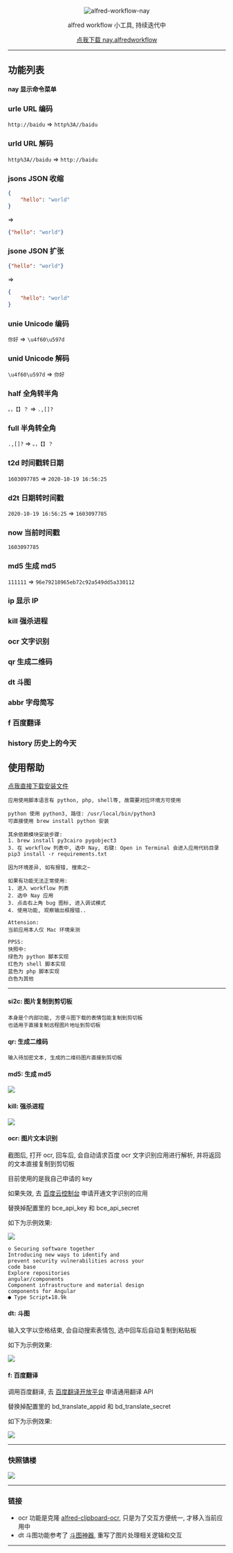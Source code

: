 <div align="center">

![alfred-workflow-nay](https://raw.githubusercontent.com/evercyan/cantor/master/resource/bb/bbfafaccf99d3c0baf17608c11b4b925.png)

alfred workflow 小工具, 持续迭代中

[点我下载 nay.alfredworkflow](https://github.com/evercyan/alfred-workflow-nay/releases/download/v0.0.1/nay.alfredworkflow)

</div>

---

## 功能列表

#### nay 显示命令菜单

### urle URL 编码
`http://baidu` => `http%3A//baidu`

### urld URL 解码
`http%3A//baidu` => `http://baidu`

### jsons JSON 收缩
```json
{
    "hello": "world"
}
```

=>

```json
{"hello": "world"}
```

### jsone JSON 扩张
```json
{"hello": "world"}
```

=>

```json
{
    "hello": "world"
}
```

### unie Unicode 编码
`你好` => `\u4f60\u597d`

### unid Unicode 解码
`\u4f60\u597d` => `你好`

### half 全角转半角
`。，【】？` => `.,[]?`

### full 半角转全角
`.,[]?` => `。，【】？`

### t2d 时间戳转日期
`1603097785` => `2020-10-19 16:56:25`

### d2t 日期转时间戳
`2020-10-19 16:56:25` => `1603097785`

### now 当前时间戳
`1603097785`

### md5 生成 md5
`111111` => `96e79218965eb72c92a549dd5a330112`

### ip 显示 IP
### kill 强杀进程
### ocr 文字识别
### qr 生成二维码
### dt 斗图
### abbr 字母简写
### f 百度翻译
### history 历史上的今天


## 使用帮助

[点我直接下载安装文件](./Nay.alfredworkflow)

```
应用使用脚本语言有 python, php, shell等, 故需要对应环境方可使用

python 使用 python3, 路径: /usr/local/bin/python3
可直接使用 brew install python 安装

其余依赖模块安装步骤:
1. brew install py3cairo pygobject3
3. 在 workflow 列表中, 选中 Nay, 右键: Open in Terminal 会进入应用代码目录
pip3 install -r requirements.txt

因为环境差异, 如有报错, 搜索之~

如果有功能无法正常使用:
1. 进入 workflow 列表
2. 选中 Nay 应用
3. 点击右上角 bug 图标, 进入调试模式
4. 使用功能, 观察输出框报错..

Attension:
当前应用本人仅 Mac 环境亲测

PPSS:
快照中:
绿色为 python 脚本实现
红色为 shell 脚本实现
蓝色为 php 脚本实现
白色为其他

```

---

#### si2c: 图片复制到剪切板

```
本身是个内部功能, 方便斗图下载的表情包能复制到剪切板
也适用于直接复制远程图片地址到剪切板
```

#### qr: 生成二维码
```
输入待加密文本, 生成的二维码图片直接到剪切板
```
#### md5: 生成 md5
![](./assets/md5.png)


#### kill: 强杀进程
![](./assets/kill.png)

#### ocr: 图片文本识别

截图后, 打开 ocr, 回车后, 会自动请求百度 ocr 文字识别应用进行解析, 并将返回的文本直接复制到剪切板

目前使用的是我自己申请的 key

如果失效, 去 [百度云控制台](https://console.bce.baidu.com/ai/#/ai/ocr/overview/index) 申请开通文字识别的应用

替换掉配置里的 bce_api_key 和 bce_api_secret

如下为示例效果:

![](./assets/ocr.png)
```
o Securing software together
Introducing new ways to identify and
prevent security vulnerabilities across your
code base
Explore repositories
angular/components
Component infrastructure and material design
components for Angular
● Type Script★18.9k
```

#### dt: 斗图

输入文字以空格结束, 会自动搜索表情包, 选中回车后自动复制到粘贴板

如下为示例效果:

![](./assets/dt.png)


#### f: 百度翻译

调用百度翻译, 去 [百度翻译开放平台](https://api.fanyi.baidu.com/) 申请通用翻译 API

替换掉配置里的 bd_translate_appid 和 bd_translate_secret

如下为示例效果:

![](./assets/translate.png)

---

### 快照镇楼

![](./assets/workflow.png)

---

### 链接

- ocr 功能是克隆 [alfred-clipboard-ocr](https://github.com/oott123/alfred-clipboard-ocr), 只是为了交互方便统一, 才移入当前应用中
- dt 斗图功能参考了 [斗图神器](https://github.com/KilluaChen/Dou-figure-alfred-workflow), 重写了图片处理相关逻辑和交互

---
